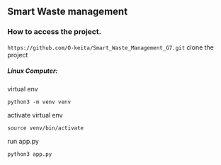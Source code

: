 ## Smart Waste management

### How to access the project.

`https://github.com/O-keita/Smart_Waste_Management_G7.git`
clone the project

##### Linux Computer:

virtual env

`python3 -m venv venv`

activate virtual env

`source venv/bin/activate`

run app.py

`python3 app.py`
